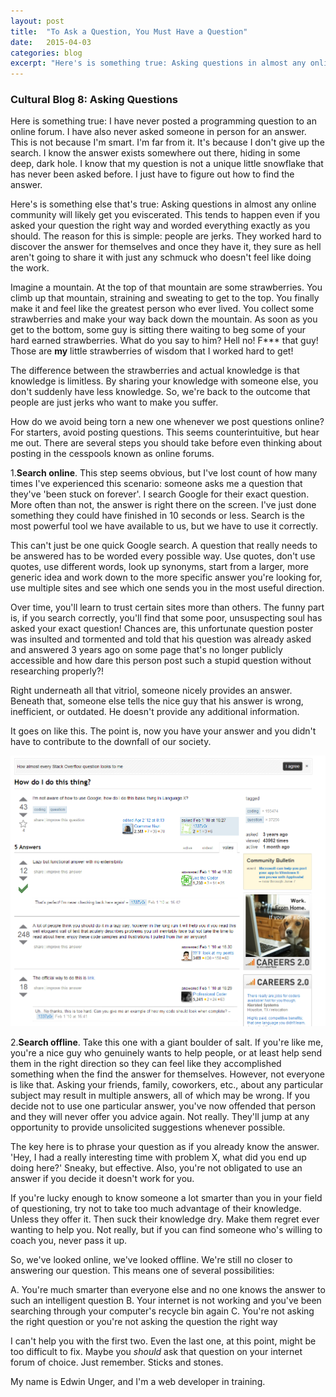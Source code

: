 ```yaml
---
layout: post
title:  "To Ask a Question, You Must Have a Question"
date:   2015-04-03
categories: blog
excerpt: "Here's is something true: Asking questions in almost any online community will likely get you eviscerated. This tends to happen even if you asked your question the right way and worded everything exactly as you should. The reason for this is simple: people are jerks. They worked hard to discover the answer for themselves and once they have it, they sure as hell aren't going to share it with just any schmuck who doesn't feel like doing the work."
---
```


<h3>Cultural Blog 8: Asking Questions</h3>

Here is something true: I have never posted a programming question to an online forum. I have also never asked someone in person for an answer. This is not because I'm smart. I'm far from it. It's because I don't give up the search. I know the answer exists somewhere out there, hiding in some deep, dark hole. I know that my question is not a unique little snowflake that has never been asked before. I just have to figure out how to find the answer.

Here's is something else that's true: Asking questions in almost any online community will likely get you eviscerated. This tends to happen even if you asked your question the right way and worded everything exactly as you should. The reason for this is simple: people are jerks. They worked hard to discover the answer for themselves and once they have it, they sure as hell aren't going to share it with just any schmuck who doesn't feel like doing the work.

Imagine a mountain. At the top of that mountain are some strawberries. You climb up that mountain, straining and sweating to get to the top. You finally make it and feel like the greatest person who ever lived. You collect some strawberries and make your way back down the mountain. As soon as you get to the bottom, some guy is sitting there waiting to beg some of your hard earned strawberries. What do you say to him? Hell no! F*** that guy! Those are <strong>my</strong> little strawberries of wisdom that I worked hard to get!

The difference between the strawberries and actual knowledge is that knowledge is limitless. By sharing your knowledge with someone else, you don't suddenly have less knowledge. So, we're back to the outcome that people are just jerks who want to make you suffer.

How do we avoid being torn a new one whenever we post questions online? For starters, avoid posting questions. This seems counterintuitive, but hear me out. There are several steps you should take before even thinking about posting in the cesspools known as online forums.

1.<strong>Search online</strong>. This step seems obvious, but I've lost count of how many times I've experienced this scenario: someone asks me a question that they've 'been stuck on forever'. I search Google for their exact question. More often than not, the answer is right there on the screen. I've just done something they could have finished in 10 seconds or less. Search is the most powerful tool we have available to us, but we have to use it correctly.

This can't just be one quick Google search. A question that really needs to be answered has to be worded every possible way. Use quotes, don't use quotes, use different words, look up synonyms, start from a larger, more generic idea and work down to the more specific answer you're looking for, use multiple sites and see which one sends you in the most useful direction.

Over time, you'll learn to trust certain sites more than others. The funny part is, if you search correctly, you'll find that some poor, unsuspecting soul has asked your exact question! Chances are, this unfortunate question poster was insulted and tormented and told that his question was already asked and answered 3 years ago on some page that's no longer publicly accessible and how dare this person post such a stupid question without researching properly?!

Right underneath all that vitriol, someone nicely provides an answer. Beneath that, someone else tells the nice guy that his answer is wrong, inefficient, or outdated. He doesn't provide any additional information.

It goes on like this. The point is, now you have your answer and you didn't have to contribute to the downfall of our society.

<img src="https://github.com/edwinunger/edwinunger.github.io/blob/master/images/stackoverflow.png?raw=true"/>

2.<strong>Search offline</strong>. Take this one with a giant boulder of salt. If you're like me, you're a nice guy who genuinely wants to help people, or at least help send them in the right direction so they can feel like they accomplished something when the find the answer for themselves. However, not everyone is like that. Asking your friends, family, coworkers, etc., about any particular subject may result in multiple answers, all of which may be wrong. If you decide not to use one particular answer, you've now offended that person and they will never offer you advice again. Not really. They'll jump at any opportunity to provide unsolicited suggestions whenever possible.

The key here is to phrase your question as if you already know the answer. 'Hey, I had a really interesting time with problem X, what did you end up doing here?' Sneaky, but effective. Also, you're not obligated to use an answer if you decide it doesn't work for you.

If you're lucky enough to know someone a lot smarter than you in your field of questioning, try not to take too much advantage of their knowledge. Unless they offer it. Then suck their knowledge dry. Make them regret ever wanting to help you. Not really, but if you can find someone who's willing to coach you, never pass it up.

So, we've looked online, we've looked offline. We're still no closer to answering our question. This means one of several possibilities:

A. You're much smarter than everyone else and no one knows the answer to such an intelligent question
B. Your internet is not working and you've been searching through your computer's recycle bin again
C. You're not asking the right question or you're not asking the question the right way

I can't help you with the first two. Even the last one, at this point, might be too difficult to fix. Maybe you <em>should</em> ask that question on your internet forum of choice. Just remember. Sticks and stones.

My name is Edwin Unger, and I'm a web developer in training.


